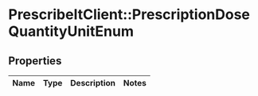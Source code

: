 # PrescribeItClient::PrescriptionDoseQuantityUnitEnum

## Properties
Name | Type | Description | Notes
------------ | ------------- | ------------- | -------------

